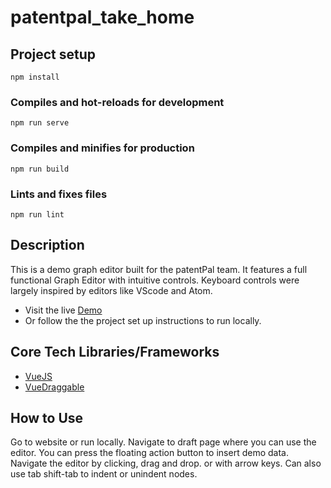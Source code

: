 # patentpal_take_home

## Project setup

```
npm install
```

### Compiles and hot-reloads for development

```
npm run serve
```

### Compiles and minifies for production

```
npm run build
```

### Lints and fixes files

```
npm run lint
```

## Description

This is a demo graph editor built for the patentPal team. It features a full functional Graph Editor with intuitive controls. Keyboard controls were largely inspired by editors like VScode and Atom.

- Visit the live [Demo](https://patent-pal-takehome.vercel.app/)
- Or follow the the project set up instructions to run locally.

## Core Tech Libraries/Frameworks

- [VueJS](https://vuejs.org/)
- [VueDraggable](https://github.com/SortableJS/Vue.Draggable)

## How to Use

Go to website or run locally. Navigate to draft page where you can use the editor. You can press the floating action button to insert demo data. Navigate the editor by clicking, drag and drop. or with arrow keys. Can also use tab shift-tab to indent or unindent nodes.
